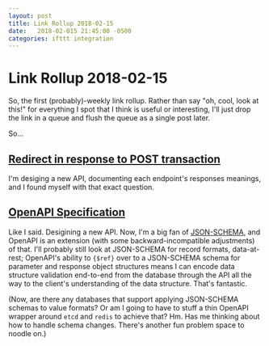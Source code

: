 ```yaml
---
layout: post
title: Link Rollup 2018-02-15
date:   2018-02-015 21:45:00 -0500
categories: ifttt integration
---
```

# Link Rollup 2018-02-15

So, the first (probably)-weekly link rollup. Rather than say "oh, cool, look at this!" for everything I spot that I think is useful or interesting, I'll just drop the link in a queue and flush the queue as a single post later.

So...

## [Redirect in response to POST transaction](http://www.alanflavell.org.uk/www/post-redirect.html)

I'm desiging a new API, documenting each endpoint's responses meanings, and I found myself with that exact question.

## [OpenAPI Specification](https://github.com/OAI/OpenAPI-Specification/blob/master/versions/3.0.1.md)

Like I said. Desigining a new API. Now, I'm a big fan of [JSON-SCHEMA](http://json-schema.org/), and OpenAPI is an extension (with some backward-incompatible adjustments) of that. I'll probably still look at JSON-SCHEMA for record formats, data-at-rest; OpenAPI's ability to `{$ref}` over to a JSON-SCHEMA schema for parameter and response object structures means I can encode data structure validation end-to-end from the database through the API all the way to the client's understanding of the data structure. That's fantastic.

(Now, are there any databases that support applying JSON-SCHEMA schemas to value formats? Or am I going to have to stuff a thin OpenAPI wrapper around `etcd` and `redis` to achieve that? Hm. Has me thinking about how to handle schema changes. There's another fun problem space to noodle on.)
